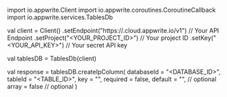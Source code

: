 import io.appwrite.Client
import io.appwrite.coroutines.CoroutineCallback
import io.appwrite.services.TablesDb

val client = Client()
    .setEndpoint("https://<REGION>.cloud.appwrite.io/v1") // Your API Endpoint
    .setProject("<YOUR_PROJECT_ID>") // Your project ID
    .setKey("<YOUR_API_KEY>") // Your secret API key

val tablesDB = TablesDb(client)

val response = tablesDB.createIpColumn(
    databaseId = "<DATABASE_ID>",
    tableId = "<TABLE_ID>",
    key = "",
    required = false,
    default = "", // optional
    array = false // optional
)
